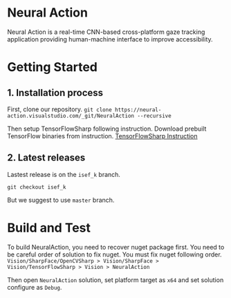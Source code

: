 # Neural Action 

Neural Action is a real-time CNN-based cross-platform gaze tracking application providing human-machine interface to improve accessibility.

# Getting Started

## 1. Installation process

First, clone our repository.
`git clone https://neural-action.visualstudio.com/_git/NeuralAction --recursive`

Then setup TensorFlowSharp following instruction. Download prebuilt TensorFlow binaries from instruction.
[TensorFlowSharp Instruction](https://github.com/gmlwns2000/TensorFlowSharp)

## 2.	Latest releases
Lastest release is on the `isef_k` branch.

`git checkout isef_k`

But we suggest to use `master` branch.

# Build and Test

To build NeuralAction, you need to recover nuget package first. You need to be careful order of solution to fix nuget. You must fix nuget following order.
`Vision/SharpFace/OpenCVSharp > Vision/SharpFace > Vision/TensorFlowSharp > Vision > NeuralAction`

Then open `NeuralAction` solution, set platform target as `x64` and set solution configure as `Debug`.
